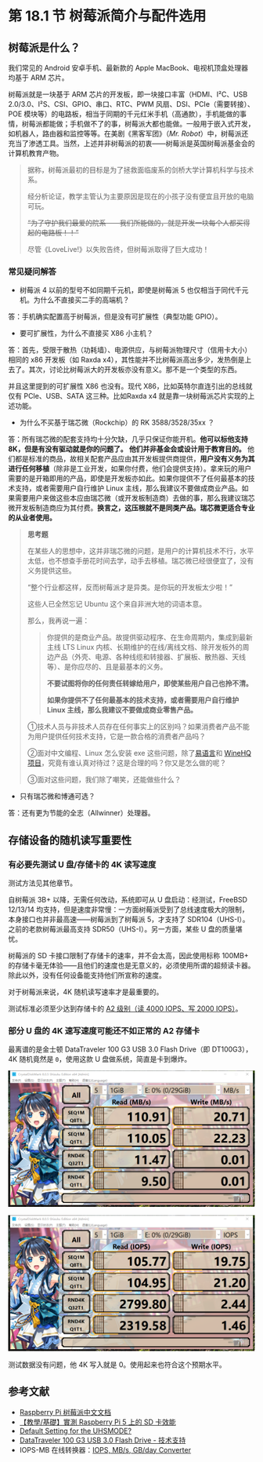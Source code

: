 # 第 18.1 节 树莓派简介与配件选用

## 树莓派是什么？

我们常见的 Android 安卓手机、最新款的 Apple MacBook、电视机顶盒处理器均基于 ARM 芯片。

树莓派就是一块基于 ARM 芯片的开发板，即一块接口丰富（HDMI、I²C、USB 2.0/3.0、I²S、CSI、GPIO、串口、RTC、PWM 风扇、DSI、PCIe（需要转接）、POE 模块等）的电路板，相当于同期的千元红米手机（高通款），手机能做的事情，树莓派都能做；手机做不了的事，树莓派大都也能做。一般用于嵌入式开发，如机器人，路由器和监控等等。在美剧《黑客军团》（*Mr. Robot*）中，树莓派还充当了渗透工具。当然，上述并非树莓派的初衷——树莓派是英国树莓派基金会的计算机教育产物。


>据称，树莓派最初的目标是为了拯救面临废系的剑桥大学计算机科学与技术系。
>
>经分析论证，教学主管认为主要原因是现在的小孩子没有便宜且开放的电脑可玩。
>
>~~“为了守护我们最爱的院系——我们所能做的，就是开发一块每个人都买得起的电路板！！”~~
>
>尽管《LoveLive!》以失败告终，但树莓派取得了巨大成功！


### 常见疑问解答

- 树莓派 4 以前的型号不如同期千元机，即使是树莓派 5 也仅相当于同代千元机。为什么不直接买二手的高端机？

答：手机确实配置高于树莓派，但是没有可扩展性（典型功能 GPIO）。

- 要可扩展性，为什么不直接买 X86 小主机？

答：首先，受限于散热（功耗墙）、电源供应，与树莓派物理尺寸（信用卡大小）相同的 x86 开发板（如 Raxda x4），其性能并不比树莓派高出多少，发热倒是上去了。其次，讨论比树莓派大的开发板亦没有意义。那不是一个类型的东西。

并且这里提到的可扩展性 X86 也没有。现代 X86，比如英特尔直连引出的总线就仅有 PCIe、USB、SATA 这三种。比如Raxda x4 就是靠一块树莓派芯片实现的上述功能。

- 为什么不买基于瑞芯微（Rockchip）的 RK 3588/3528/35xx ？

答：所有瑞芯微的配套支持均十分欠缺，几乎只保证你能开机。**他可以标他支持 8K，但是有没有驱动就是你的问题了。** **他们并非基金会或设计用于教育目的。** 他们都是标准的商品，故相关配套产品应由其开发板提供商提供，**用户没有义务为其进行任何移植**（除非是工业开发，如果你付费，他们会提供支持）。拿来玩的用户需要的是开箱即用的产品，即使是开发板亦如此。如果你提供不了任何最基本的技术支持，或者需要用户自行维护 Linux 主线，那么我建议不要做成商业产品。如果需要用户来做这些本应由瑞芯微（或开发板制造商）去做的事，那么我建议瑞芯微开发板制造商应为其付费。**换言之，这压根就不是同类产品。瑞芯微更适合专业的从业者使用。**

>**思考题**
>
>在某些人的思想中，这并非瑞芯微的问题，是用户的计算机技术不行，水平太低，也不想查手册花时间去学，动手去移植。瑞芯微已经很便宜了，没有义务提供这些。
>
>“整个行业都这样，反而树莓派才是异类。是你玩的开发板太少啦！”
>
>这些人已全然忘记 Ubuntu 这个来自非洲大地的词语本意。
>
>那么，我再说一遍：
>
>>你提供的是商业产品。故提供驱动程序、在生命周期内，集成到最新主线 LTS Linux 内核、长期维护的在线/离线文档、除开发板外的周边产品（外壳、电源、各种线缆和转接器、扩展板、散热器、天线等）、是你应尽的、且是最基本的义务。
>>
>>**不要试图将你的任何责任转嫁给用户，即使某些用户自己也拎不清。**
>>
>>**如果你提供不了任何最基本的技术支持，或者需要用户自行维护 Linux 主线，那么我建议不要做成商业零售产品。**
>>
>①技术人员与非技术人员存在任何事实上的区别吗？如果消费者产品不能为用户提供任何技术支持，它是一款合格的消费者产品吗？
>
>②面对中文编程、Linux 怎么安装 exe 这些问题，除了[易语言](https://www.dywt.com.cn/)和 [WineHQ 项目](https://www.winehq.org/)，究竟有谁认真对待过？这是合理的吗？你又是怎么做的呢？
>
>③面对这些问题，我们除了嘲笑，还能做些什么？


- 只有瑞芯微和博通可选？

答：还有更为节能的全志（Allwinner）处理器。

## 存储设备的随机读写重要性

### 有必要先测试 U 盘/存储卡的 4K 读写速度

测试方法见其他章节。

自树莓派 3B+ 以降，无需任何改动，系统即可从 U 盘启动：经测试，FreeBSD 12/13/14 均支持，但是速度非常慢：一方面树莓派受到了总线速度极大的限制，本身接口也并非最高速——树莓派到了树莓派 5，才支持了 SDR104（UHS-I）。之前的老款树莓派最高支持 SDR50（UHS-I）。另一方面，某些 U 盘的质量堪忧。

树莓派的 SD 卡接口限制了存储卡的速率，并不会太高，因此使用标称 100MB+ 的存储卡毫无体验——且他们的速度也是无意义的，必须使用所谓的超频读卡器。除此以外，没有任何设备能支持他们所宣称的速度。

对于树莓派来说，4K 随机读写速率才是最重要的。

测试标准必须至少达到存储卡的 [A2 级别（读 4000 IOPS、写 2000 IOPS）](https://www.kingston.com/cn/blog/personal-storage/microsd-sd-memory-card-naming-conventions)。



### 部分 U 盘的 4K 速写速度可能还不如正常的 A2 存储卡

最离谱的是金士顿 DataTraveler 100 G3 USB 3.0 Flash Drive（即 DT100G3），4K 随机竟然是 `0`，使用这款 U 盘做系统，简直是卡到爆炸。

![金士顿 DataTraveler 100 G3 USB 3.0 Flash Drive（即 DT100G3）速写速度测试](../.gitbook/assets/1011.png)

![金士顿 DataTraveler 100 G3 USB 3.0 Flash Drive（即 DT100G3）速写速度测试](../.gitbook/assets/1012.png)

测试数据没有问题，他 4K 写入就是 0。使用起来也符合这个预期水平。

## 参考文献

- [Raspberry Pi 树莓派中文文档](https://rpicn.bsdcn.org)
- [【教學/基礎】實測 Raspberry Pi 5 上的 SD 卡效能](https://piepie.com.tw/52880/sd-card-performance-in-raspberry-pi-5)
- [Default Setting for the UHSMODE?](https://forums.raspberrypi.com/viewtopic.php?t=75464)
- [DataTraveler 100 G3 USB 3.0 Flash Drive - 技术支持](https://www.kingston.com/cn/support/technical/products/dt100g3)
- IOPS-MB 在线转换器：[IOPS, MB/s, GB/day Converter](https://wintelguy.com/iops-mbs-gbday-calc.pl)

